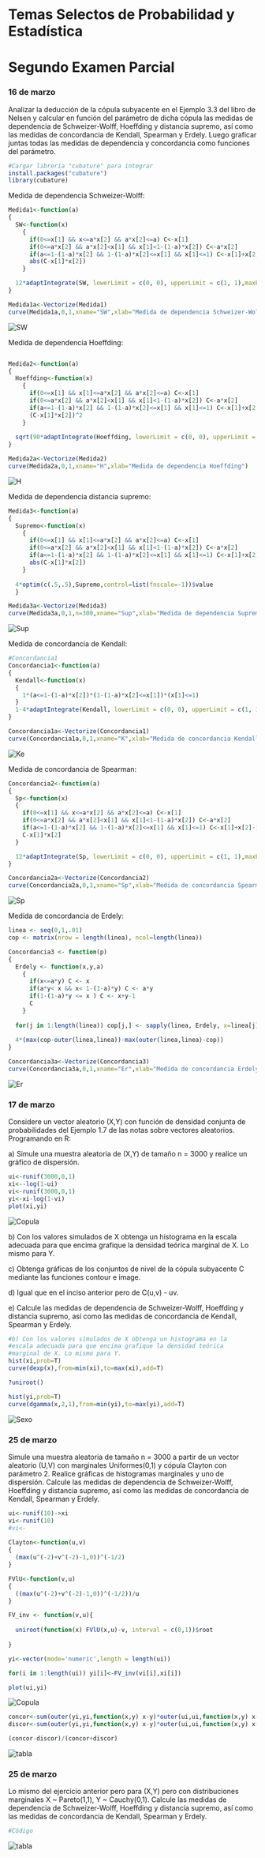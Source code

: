# Temas Selectos de Probabilidad y Estadística

# Segundo Examen Parcial

### 16 de marzo
Analizar la deducción de la cópula subyacente en el Ejemplo 3.3 del libro de Nelsen y calcular en función del parámetro de dicha cópula las medidas de dependencia de Schweizer-Wolff, Hoeffding y distancia supremo, así como las medidas de concordancia de Kendall, Spearman y Erdely. Luego graficar juntas todas las medidas de dependencia y concordancia como funciones del parámetro.

```R
#Cargar librería "cubature" para integrar
install.packages("cubature")
library(cubature)
```

Medida de dependencia Schweizer-Wolff:
```R
Medida1<-function(a)
{
  SW<-function(x) 
    {
      if(0<=x[1] && x<=a*x[2] && a*x[2]<=a) C<-x[1]
      if(0<=a*x[2] && a*x[2]<x[1] && x[1]<1-(1-a)*x[2]) C<-a*x[2]
      if(a<=1-(1-a)*x[2] && 1-(1-a)*x[2]<=x[1] && x[1]<=1) C<-x[1]+x[2]-1
      abs(C-x[1]*x[2])
    }

  12*adaptIntegrate(SW, lowerLimit = c(0, 0), upperLimit = c(1, 1),maxEval=500)$integral
}

Medida1a<-Vectorize(Medida1)
curve(Medida1a,0,1,xname="SW",xlab="Medida de dependencia Schweizer-Wolff")
```
![SW](images/Medida1.png)

Medida de dependencia Hoeffding:
```R

Medida2<-function(a)
{ 
  Hoeffding<-function(x) 
    {
      if(0<=x[1] && x[1]<=a*x[2] && a*x[2]<=a) C<-x[1]
      if(0<=a*x[2] && a*x[2]<x[1] && x[1]<1-(1-a)*x[2]) C<-a*x[2]
      if(a<=1-(1-a)*x[2] && 1-(1-a)*x[2]<=x[1] && x[1]<=1) C<-x[1]+x[2]-1
      (C-x[1]*x[2])^2
    }
  
  sqrt(90*adaptIntegrate(Hoeffding, lowerLimit = c(0, 0), upperLimit = c(1, 1),maxEval=500)$integral)
}

Medida2a<-Vectorize(Medida2)
curve(Medida2a,0,1,xname="H",xlab="Medida de dependencia Hoeffding")
```
![H](images/Medida2.png)

Medida de dependencia distancia supremo:
```R
Medida3<-function(a)
{ 
  Supremo<-function(x) 
    {
      if(0<=x[1] && x[1]<=a*x[2] && a*x[2]<=a) C<-x[1]
      if(0<=a*x[2] && a*x[2]<x[1] && x[1]<1-(1-a)*x[2]) C<-a*x[2]
      if(a<=1-(1-a)*x[2] && 1-(1-a)*x[2]<=x[1] && x[1]<=1) C<-x[1]+x[2]-1
      abs(C-x[1]*x[2])
    }
  
  4*optim(c(.5,.5),Supremo,control=list(fnscale=-1))$value
  }

Medida3a<-Vectorize(Medida3)
curve(Medida3a,0,1,n=300,xname="Sup",xlab="Medida de dependencia Supremo")
```
![Sup](images/Medida3.png)

Medida de concordancia de Kendall:
```R
#Concordancia1
Concordancia1<-function(a)
{
  Kendall<-function(x) 
  {
    1*(a<=1-(1-a)*x[2])*(1-(1-a)*x[2]<=x[1])*(x[1]<=1)
  }
  1-4*adaptIntegrate(Kendall, lowerLimit = c(0, 0), upperLimit = c(1, 1),maxEval=1000)$integral
}

Concordancia1a<-Vectorize(Concordancia1)
curve(Concordancia1a,0,1,xname="K",xlab="Medida de concordancia Kendall")
```
![Ke](images/Concordancia1.png)

Medida de concordancia de Spearman:
```R
Concordancia2<-function(a)
{
  Sp<-function(x) 
  {
    if(0<=x[1] && x<=a*x[2] && a*x[2]<=a) C<-x[1]
    if(0<=a*x[2] && a*x[2]<x[1] && x[1]<1-(1-a)*x[2]) C<-a*x[2]
    if(a<=1-(1-a)*x[2] && 1-(1-a)*x[2]<=x[1] && x[1]<=1) C<-x[1]+x[2]-1
    C-x[1]*x[2]
  }

  12*adaptIntegrate(Sp, lowerLimit = c(0, 0), upperLimit = c(1, 1),maxEval=500)$integral
}

Concordancia2a<-Vectorize(Concordancia2)
curve(Concordancia2a,0,1,xname="Sp",xlab="Medida de concordancia Spearman")
```
![Sp](images/Concordancia2.png)

Medida de concordancia de Erdely:
```R
linea <- seq(0,1,.01)
cop <- matrix(nrow = length(linea), ncol=length(linea))

Concordancia3 <- function(p)
{
  Erdely <- function(x,y,a)
    {
      if(x<=a*y) C <- x
      if(a*y< x && x< 1-(1-a)*y) C <- a*y
      if(1-(1-a)*y <= x ) C <- x+y-1
      C
    }
    
  for(j in 1:length(linea)) cop[j,] <- sapply(linea, Erdely, x=linea[j], a=p)
  
  4*(max(cop-outer(linea,linea))-max(outer(linea,linea)-cop))
}

Concordancia3a<-Vectorize(Concordancia3)
curve(Concordancia3a,0,1,xname="Er",xlab="Medida de concordancia Erdely")

```
![Er](images/Concordancia3.png)


### 17 de marzo
Considere un vector aleatorio (X,Y) con función de densidad conjunta de probabilidades del Ejemplo 1.7 de las notas sobre vectores aleatorios. Programando en R:

a) Simule una muestra aleatoria de (X,Y) de tamaño n = 3000 y realice un gráfico de dispersión.
```R
ui<-runif(3000,0,1)
xi<--log(1-ui)
vi<-runif(3000,0,1)
yi<-xi-log(1-vi)
plot(xi,yi)
```
![Copula](images/cop2.png)

b) Con los valores simulados de X obtenga un histograma en la escala adecuada para que encima grafique la densidad teórica marginal de X. Lo mismo para Y.

c) Obtenga gráficas de los conjuntos de nivel de la cópula subyacente C mediante las funciones contour e image.

d) Igual que en el inciso anterior pero de C(u,v) - uv.

e) Calcule las medidas de dependencia de Schweizer-Wolff, Hoeffding y distancia supremo, así como las medidas de concordancia de Kendall, Spearman y Erdely.
```R
#b) Con los valores simulados de X obtenga un histograma en la 
#escala adecuada para que encima grafique la densidad teórica 
#marginal de X. Lo mismo para Y.
hist(xi,prob=T)
curve(dexp(x),from=min(xi),to=max(xi),add=T)

?uniroot()

hist(yi,prob=T)
curve(dgamma(x,2,1),from=min(yi),to=max(yi),add=T)

```
![Sexo](images/sexo.png)

### 25 de marzo
Simule una muestra aleatoria de tamaño n = 3000 a partir de un vector aleatorio (U,V) con marginales Uniformes(0,1) y cópula Clayton con parámetro 2. Realice gráficas de histogramas marginales y uno de dispersión. Calcule las medidas de dependencia de Schweizer-Wolff, Hoeffding y distancia supremo, así como las medidas de concordancia de Kendall, Spearman y Erdely.
```R
ui<-runif(10)->xi
vi<-runif(10)
#vi<-
  
Clayton<-function(u,v)
{
  (max(u^(-2)+v^(-2)-1,0))^(-1/2)
}

FVlU<-function(v,u)
{
  ((max(u^(-2)+v^(-2)-1,0))^(-1/2))/u
}

FV_inv <- function(v,u){
  
  uniroot(function(x) FVlU(x,u)-v, interval = c(0,1))$root
  
}

yi<-vector(mode='numeric',length = length(ui))

for(i in 1:length(ui)) yi[i]<-FV_inv(vi[i],xi[i])

plot(ui,yi)
```
![Copula](images/cop1.png)

```R
concor<-sum(outer(yi,yi,function(x,y) x-y)*outer(ui,ui,function(x,y) x-y)>0)
discor<-sum(outer(yi,yi,function(x,y) x-y)*outer(ui,ui,function(x,y) x-y)<0)

(concor-discor)/(concor+discor)

```
![tabla](images/edad.png)

### 25 de marzo
Lo mismo del ejercicio anterior pero para (X,Y) pero con distribuciones marginales X ~ Pareto(1,1), Y ~ Cauchy(0,1). Calcule las medidas de dependencia de Schweizer-Wolff, Hoeffding y distancia supremo, así como las medidas de concordancia de Kendall, Spearman y Erdely.
```R
#Código
```
![tabla](images/edad.png)
       
